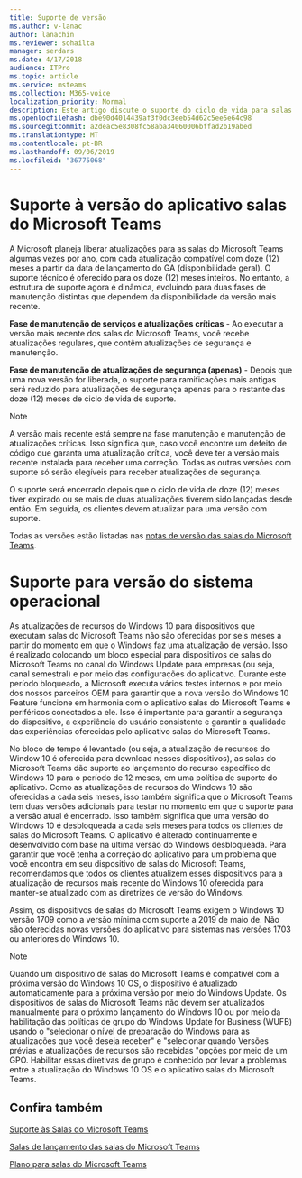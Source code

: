 ```yaml
---
title: Suporte de versão
ms.author: v-lanac
author: lanachin
ms.reviewer: sohailta
manager: serdars
ms.date: 4/17/2018
audience: ITPro
ms.topic: article
ms.service: msteams
ms.collection: M365-voice
localization_priority: Normal
description: Este artigo discute o suporte do ciclo de vida para salas do Microsoft Teams.
ms.openlocfilehash: dbe90d4014439af3f0dc3eeb54d62c5ee5e64c98
ms.sourcegitcommit: a2deac5e8308fc58aba34060006bffad2b19abed
ms.translationtype: MT
ms.contentlocale: pt-BR
ms.lasthandoff: 09/06/2019
ms.locfileid: "36775068"
---
```

# <a name="microsoft-teams-rooms-app-version-support"></a>Suporte à versão do aplicativo salas do Microsoft Teams
 
A Microsoft planeja liberar atualizações para as salas do Microsoft Teams algumas vezes por ano, com cada atualização compatível com doze (12) meses a partir da data de lançamento do GA (disponibilidade geral). O suporte técnico é oferecido para os doze (12) meses inteiros. No entanto, a estrutura de suporte agora é dinâmica, evoluindo para duas fases de manutenção distintas que dependem da disponibilidade da versão mais recente.

**Fase de manutenção de serviços e atualizações críticas** \- Ao executar a versão mais recente dos salas do Microsoft Teams, você recebe atualizações regulares, que contêm atualizações de segurança e manutenção.

**Fase de manutenção de atualizações de segurança (apenas)** \- Depois que uma nova versão for liberada, o suporte para ramificações mais antigas será reduzido para atualizações de segurança apenas para o restante das doze (12) meses de ciclo de vida de suporte.

> [!NOTE]
> A versão mais recente está sempre na fase manutenção e manutenção de atualizações críticas. Isso significa que, caso você encontre um defeito de código que garanta uma atualização crítica, você deve ter a versão mais recente instalada para receber uma correção. Todas as outras versões com suporte só serão elegíveis para receber atualizações de segurança.

O suporte será encerrado depois que o ciclo de vida de doze (12) meses tiver expirado ou se mais de duas atualizações tiverem sido lançadas desde então. Em seguida, os clientes devem atualizar para uma versão com suporte.

Todas as versões estão listadas nas [notas de versão das salas do Microsoft Teams](srs2-release-note.md).

# <a name="os-version-support"></a>Suporte para versão do sistema operacional

As atualizações de recursos do Windows 10 para dispositivos que executam salas do Microsoft Teams não são oferecidas por seis meses a partir do momento em que o Windows faz uma atualização de versão. Isso é realizado colocando um bloco especial para dispositivos de salas do Microsoft Teams no canal do Windows Update para empresas (ou seja, canal semestral) e por meio das configurações do aplicativo. Durante este período bloqueado, a Microsoft executa vários testes internos e por meio dos nossos parceiros OEM para garantir que a nova versão do Windows 10 Feature funcione em harmonia com o aplicativo salas do Microsoft Teams e periféricos conectados a ele. Isso é importante para garantir a segurança do dispositivo, a experiência do usuário consistente e garantir a qualidade das experiências oferecidas pelo aplicativo salas do Microsoft Teams. 

No bloco de tempo é levantado (ou seja, a atualização de recursos do Window 10 é oferecida para download nesses dispositivos), as salas do Microsoft Teams dão suporte ao lançamento do recurso específico do Windows 10 para o período de 12 meses, em uma política de suporte do aplicativo. Como as atualizações de recursos do Windows 10 são oferecidas a cada seis meses, isso também significa que o Microsoft Teams tem duas versões adicionais para testar no momento em que o suporte para a versão atual é encerrado. Isso também significa que uma versão do Windows 10 é desbloqueada a cada seis meses para todos os clientes de salas do Microsoft Teams. O aplicativo é alterado continuamente e desenvolvido com base na última versão do Windows desbloqueada. Para garantir que você tenha a correção do aplicativo para um problema que você encontra em seu dispositivo de salas do Microsoft Teams, recomendamos que todos os clientes atualizem esses dispositivos para a atualização de recursos mais recente do Windows 10 oferecida para manter-se atualizado com as diretrizes de versão do Windows.

Assim, os dispositivos de salas do Microsoft Teams exigem o Windows 10 versão 1709 como a versão mínima com suporte a 2019 de maio de. Não são oferecidas novas versões do aplicativo para sistemas nas versões 1703 ou anteriores do Windows 10.

> [!NOTE]
> Quando um dispositivo de salas do Microsoft Teams é compatível com a próxima versão do Windows 10 OS, o dispositivo é atualizado automaticamente para a próxima versão por meio do Windows Update. Os dispositivos de salas do Microsoft Teams não devem ser atualizados manualmente para o próximo lançamento do Windows 10 ou por meio da habilitação das políticas de grupo do Windows Update for Business (WUFB) usando o "selecionar o nível de preparação do Windows para as atualizações que você deseja receber" e "selecionar quando Versões prévias e atualizações de recursos são recebidas "opções por meio de um GPO. Habilitar essas diretivas de grupo é conhecido por levar a problemas entre a atualização do Windows 10 OS e o aplicativo salas do Microsoft Teams.
 
<a name="See"> </a> 
## <a name="see-also"></a>Confira também

[Suporte às Salas do Microsoft Teams](https://support.office.com/en-us/article/Skype-Room-Systems-version-2-help-e667f40e-5aab-40c1-bd68-611fe0002ba2)

[Salas de lançamento das salas do Microsoft Teams](srs2-release-note.md)

[Plano para salas do Microsoft Teams](skype-room-systems-v2-0.md)
